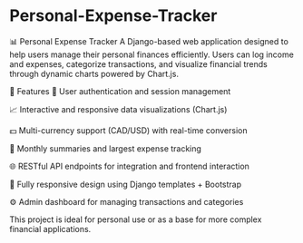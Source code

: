 # Personal-Expense-Tracker
📊 Personal Expense Tracker
A Django-based web application designed to help users manage their personal finances efficiently. Users can log income and expenses, categorize transactions, and visualize financial trends through dynamic charts powered by Chart.js.

🚀 Features
🔐 User authentication and session management

📈 Interactive and responsive data visualizations (Chart.js)

💵 Multi-currency support (CAD/USD) with real-time conversion

🧾 Monthly summaries and largest expense tracking

🌐 RESTful API endpoints for integration and frontend interaction

📱 Fully responsive design using Django templates + Bootstrap

⚙️ Admin dashboard for managing transactions and categories

This project is ideal for personal use or as a base for more complex financial applications.
